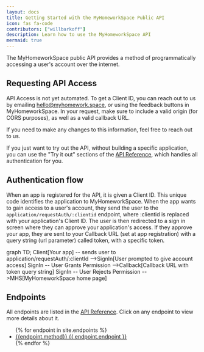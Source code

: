 ```yaml
---
layout: docs
title: Getting Started with the MyHomeworkSpace Public API
icon: fas fa-code
contributors: ["willbarkoff"]
description: Learn how to use the MyHomeworkSpace API
mermaid: true
---
```


The MyHomeworkSpace public API provides a method of programmatically accessing a user's account over the internet.

## Requesting API Access

API Access is not yet automated. To get a Client ID, you can reach out to us by emailing [hello@myhomework.space](mailto:hello@myhomework.space), or using the feedback buttons in MyHomeworkSpace. In your request, make sure to include a valid origin (for CORS purposes), as well as a valid callback URL.

If you need to make any changes to this information, feel free to reach out to us.

If you just want to try out the API, without building a specific application, you can use the "Try it out" sections of the [API Reference](/apireference), which handles all authentication for you.

## Authentication flow

When an app is registered for the API, it is given a Client ID. This unique code identifies the application to MyHomeworkSpace. When the app wants to gain access to a user's account, they send the user to the `application/requestAuth/:clientid` endpoint, where :clientid is replaced with your application's Client ID. The user is then redirected to a sign in screen where they can approve your application's access. If they approve your app, they are sent to your Callback URL (set at app registration) with a query string (url parameter) called token, with a specific token.

<div class="mermaid">
    graph TD;
	Client[Your app] -- sends user to application/requestAuth/:clientId -->SignIn[User prompted to give account access]
	SignIn -- User Grants Permission -->Callback[Callback URL with token query string]
	SignIn -- User Rejects Permission -->MHS[MyHomeworkSpace home page]
</div>

## Endpoints
All endpoints are listed in the [API Reference](/apireference). Click on any endpoint to view more details about it.
<ul>
	{% for endpoint in site.endpoints %}
	<li>
		<a href="#{{endpoint.endpoint | slugify: "ascii"}}"><span
			class="badge badge-{% if endpoint.method == "POST" %}success{% else %}primary{%endif%}">{{endpoint.method}}</span>
		{{ endpoint.endpoint }}</a>
	</li>
	{% endfor %}
</ul>
